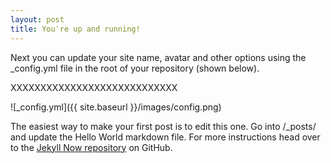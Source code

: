 ```yaml
---
layout: post
title: You're up and running!
---
```


Next you can update your site name, avatar and other options using the _config.yml file in the root of your repository (shown below).

XXXXXXXXXXXXXXXXXXXXXXXXXXXX


![_config.yml]({{ site.baseurl }}/images/config.png)

The easiest way to make your first post is to edit this one. Go into /_posts/ and update the Hello World markdown file. For more instructions head over to the [Jekyll Now repository](https://github.com/barryclark/jekyll-now) on GitHub.
